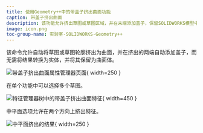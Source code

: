 ```yaml
---
title: 使用Geometry++中的带盖子挤出曲面功能
caption: 带盖子挤出曲面
description: 该功能允许挤出草图或草图区域，并在末端添加盖子，保留SOLIDWORKS模型中的曲面体
image: icon.png
toc-group-name: 实验室-SOLIDWORKS-Geometry++
---
```

该命令允许自动将草图或草图轮廓挤出为曲面，并在挤出的两端自动添加盖子，而无需将结果转换为实体，并将其保留为曲面体。

![带盖子挤出曲面属性管理器页面](extrude-surface-with-caps-page.png){ width=250 }

在单个功能中可以选择多个草图。

![特征管理器树中的带盖子挤出曲面特征](extrude-surface-cap-feature.png){ width=450 }

中平面选项允许在两个方向上挤出特征。

![中平面挤出的结果](surface-cap-mid-plane.png){ width=250 }
